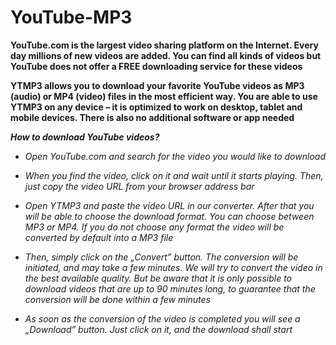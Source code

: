 # YouTube-MP3

**YouTube.com is the largest video sharing platform on the Internet. Every day millions of new videos are added. You can find all kinds of videos but YouTube does not offer a FREE downloading service for these videos**

**YTMP3 allows you to download your favorite YouTube videos as MP3 (audio) or MP4 (video) files in the most efficient way. You are able to use YTMP3 on any device – it is optimized to work on desktop, tablet and mobile devices. There is also no additional software or app needed**

***How to download YouTube videos?***

+  *Open YouTube.com and search for the video you would like to download*

+  *When you find the video, click on it and wait until it starts playing. Then, just copy the video URL from your browser address bar*

+  *Open YTMP3 and paste the video URL in our converter. After that you will be able to choose the download format. You can choose between MP3 or MP4. If you do not choose any format the video will be converted by default into a MP3 file*

+  *Then, simply click on the „Convert” button. The conversion will be initiated, and may take a few minutes. We will try to convert the video in the best available quality. But be aware that it is only possible to download videos that are up to 90 minutes long, to guarantee that the conversion will be done within a few minutes*

+  *As soon as the conversion of the video is completed you will see a „Download” button. Just click on it, and the download shall start*

